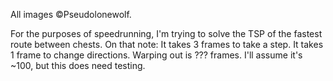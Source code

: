 All images ©Pseudolonewolf.

For the purposes of speedrunning, I'm trying to solve the TSP of the fastest route between chests. On that note:
It takes 3 frames to take a step. It takes 1 frame to change directions.
Warping out is ??? frames. I'll assume it's ~100, but this does need testing.

